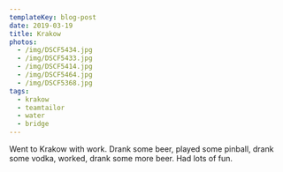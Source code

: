 ```yaml
---
templateKey: blog-post
date: 2019-03-19
title: Krakow
photos:
  - /img/DSCF5434.jpg
  - /img/DSCF5433.jpg
  - /img/DSCF5414.jpg
  - /img/DSCF5464.jpg
  - /img/DSCF5368.jpg
tags:
  - krakow
  - teamtailor
  - water
  - bridge
---
```


Went to Krakow with work. Drank some beer, played some pinball, drank some vodka, worked, drank some more beer. Had lots of fun.
